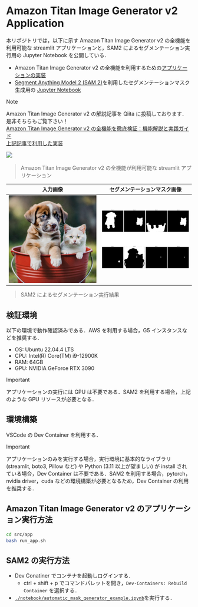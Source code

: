 # Amazon Titan Image Generator v2 Application

本リポジトリでは，以下に示す Amazon Titan Image Generator v2 の全機能を利用可能な streamlit アプリケーションと，SAM2 によるセグメンテーション実行用の Jupyter Notebook を公開している．

- Amazon Titan Image Generator v2 の全機能を利用するための[アプリケーションの実装](https://github.com/ren8k/aws-bedrock-titan-image-generator-app/blob/main/src/app/app.py)
- [Segment Anything Model 2 (SAM 2)](https://github.com/facebookresearch/segment-anything-2)を利用したセグメンテーションマスク生成用の [Jupyter Notebook](https://github.com/ren8k/aws-bedrock-titan-image-generator-app/blob/main/notebook/automatic_mask_generator_example.ipynb)

> [!NOTE]
> Amazon Titan Image Generator v2 の解説記事を Qiita に投稿しております．
> 是非そちらもご覧下さい！
> <br> [Amazon Titan Image Generator v2 の全機能を徹底検証：機能解説と実践ガイド](https://qiita.com/ren8k/items/94b5d9bdc513acde371e)
> <br> [上記記事で利用した実装](https://github.com/ren8k/aws-bedrock-titan-image-generator-app/blob/main/notebook/verify_all_features_of_titan_image_generator_v2.ipynb)

<img src="./assets/demo.gif">

> Amazon Titan Image Generator v2 の全機能が利用可能な streamlit アプリケーション

| 入力画像                                          | セグメンテーションマスク画像                            |
| ------------------------------------------------- | ------------------------------------------------------- |
| <img src="./images/input/dogcat.png" width="300"> | <img src="./images/mask/masks_dog_cat.png" width="300"> |

> SAM2 によるセグメンテーション実行結果

## 検証環境

以下の環境で動作確認済みである．AWS を利用する場合，G5 インスタンスなどを推奨する．

- OS: Ubuntu 22.04.4 LTS
- CPU: Intel(R) Core(TM) i9-12900K
- RAM: 64GB
- GPU: NVIDIA GeForce RTX 3090

> [!IMPORTANT]
> アプリケーションの実行には GPU は不要である．SAM2 を利用する場合，上記のような GPU リソースが必要となる．

## 環境構築

VSCode の Dev Container を利用する．

> [!IMPORTANT]
> アプリケーションのみを実行する場合，実行環境に基本的なライブラリ (streamlit, boto3, Pillow など) や Python (3.11 以上が望ましい) が install されている場合，Dev Container は不要である．SAM2 を利用する場合，pytorch，nvidia driver，cuda などの環境構築が必要となるため，Dev Container の利用を推奨する．

## Amazon Titan Image Generator v2 のアプリケーション実行方法

```bash
cd src/app
bash run_app.sh
```

## SAM2 の実行方法

- Dev Conatiner でコンテナを起動しログインする．
  - ctrl + shift + p でコマンドパレットを開き，`Dev-Containers: Rebuild Container` を選択する．
- [`./notebook/automatic_mask_generator_example.ipynb`](https://github.com/ren8k/aws-bedrock-titan-image-generator-app/blob/main/notebook/automatic_mask_generator_example.ipynb)を実行する．
